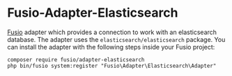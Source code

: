 Fusio-Adapter-Elasticsearch
=====

[Fusio] adapter which provides a connection to work with an elasticsearch database. The adapter uses the
`elasticsearch/elasticsearch` package. You can install the adapter with the following steps inside your Fusio project:

    composer require fusio/adapter-elasticsearch
    php bin/fusio system:register "Fusio\Adapter\Elasticsearch\Adapter"

[Fusio]: https://www.fusio-project.org/
